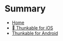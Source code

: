 # Summary

* [Home](README.md)
* [ Thunkable for iOS](chapter1.md)
* [Thunkable for Android](thunkable-for-android.md)

